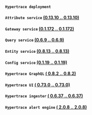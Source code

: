 #### `Hypertrace deployment` 

#### `Attribute service`  [(0.13.10 .. 0.13.10)](https://github.com/hypertrace/attribute-service/releases)

#### `Gateway service`  [(0.1.172 .. 0.1.172)](https://github.com/hypertrace/gateway-service/releases)

#### `Query service`  [(0.6.9 .. 0.6.9)](https://github.com/hypertrace/query-service/releases)

#### `Entity service`  [(0.8.13 .. 0.8.13)](https://github.com/hypertrace/entity-service/releases)

#### `Config service`  [(0.1.19 .. 0.1.19)](https://github.com/hypertrace/config-service/releases)

#### `Hypertrace GraphQL`  [( 0.8.2 .. 0.8.2)](https://github.com/hypertrace/hypertrace-graphql/releases)

#### `Hypertrace UI`  [( 0.73.0 .. 0.73.0)](https://github.com/hypertrace/hypertrace-ui/releases)

#### `Hypertrace ingester`  [( 0.6.37 .. 0.6.37)](https://github.com/hypertrace/hypertrace-ingester/releases)

#### `Hypertrace alert engine`  [( 2.0.8 .. 2.0.8)](https://github.com/hypertrace/hypertrace-alert-engine/releases)

